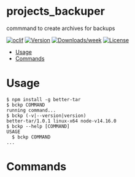 projects_backuper
=================

commmand to create archives for backups 

[![oclif](https://img.shields.io/badge/cli-oclif-brightgreen.svg)](https://oclif.io)
[![Version](https://img.shields.io/npm/v/projects_backuper.svg)](https://npmjs.org/package/projects_backuper)
[![Downloads/week](https://img.shields.io/npm/dw/projects_backuper.svg)](https://npmjs.org/package/projects_backuper)
[![License](https://img.shields.io/npm/l/projects_backuper.svg)](https://github.com/projects/projects_backuper/blob/master/package.json)

<!-- toc -->
* [Usage](#usage)
* [Commands](#commands)
<!-- tocstop -->
# Usage
<!-- usage -->
```sh-session
$ npm install -g better-tar
$ bckp COMMAND
running command...
$ bckp (-v|--version|version)
better-tar/1.0.1 linux-x64 node-v14.16.0
$ bckp --help [COMMAND]
USAGE
  $ bckp COMMAND
...
```
<!-- usagestop -->
# Commands
<!-- commands -->

<!-- commandsstop -->
